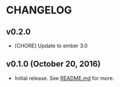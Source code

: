 # CHANGELOG

## v0.2.0
- [CHORE] Update to ember 3.0

## v0.1.0 (October 20, 2016)

- Initial release. See [README.md](https://github.com/nypublicradio/ember-query-method/README.md) for more.

